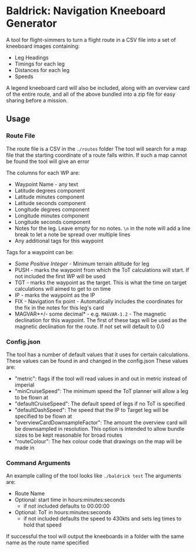 # Baldrick: Navigation Kneeboard Generator

A tool for flight-simmers to turn a flight route in a CSV file into a set of kneeboard images containing:
- Leg Headings
- Timings for each leg
- Distances for each leg
- Speeds

A legend kneeboard card will also be included, along with an overview card of the entire route,
and all of the above bundled into a zip file for easy sharing before a mission.

## Usage
### Route File
The route file is a CSV in the `./routes` folder
The tool will search for a map file that the starting coordinate of a route falls within. 
If such a map cannot be found the tool will give an error

The columns for each WP are:
- Waypoint Name - any text
- Latitude degrees component
- Latitude minutes component
- Latitude seconds component
- Longitude degrees component
- Longitude minutes component
- Longitude seconds component
- Notes for the leg. Leave empty for no notes. `\n` in the note will add a line break to let a note be spread over multiple lines
- Any additional tags for this waypoint

Tags for a waypoint can be:
- *Some Positive Integer* - Minimum terrain altitude for leg
- PUSH - marks the waypoint from which the ToT calculations will start. If not included the first WP will be used
- TGT - marks the waypoint as the target. This is what the time on target calculations will aimed to get to on time
- IP - marks the waypoint as the IP
- FIX - Navigation fix point - Automatically includes the coordinates for the fix in the notes for this leg's card
- MAGVAR*+/- some decimal* - e.g. `MAGVAR-1.2` - The magnetic declination for this waypoint.
    The first of these tags will be used as the magnetic declination for the route. If not set will default to 0.0
    
### Config.json
The tool has a number of default values that it uses for certain calculations.
These values can be found in and changed in the config.json
These values are:
- "metric": flags if the tool will read values in and out in metric instead of imperial
- "minCruiseSpeed": The minimum speed the ToT planner will allow a leg to be flown at
- "defaultCruiseSpeed": The default speed of legs if no ToT is specified
- "defaultDashSpeed": The speed that the IP to Target leg will be specified to be flown at
- "overviewCardDownsampleFactor": The amount the overview card will be downsampled in resolution.
This option is intended to allow bundle sizes to be kept reasonable for broad routes
- "routeColour": The hex colour code that drawings on the map will be made in

### Command Arguments
An example calling of the tool looks like `./baldrick test`
The arguments are:
- Route Name
- Optional: start time in hours:minutes:seconds
    - if not included defaults to 00:00:00
- Optional: ToT in hours:minutes:seconds
    - if not included defaults the speed to 430kts and sets leg times to hold that speed

If successful the tool will output the kneeboards in a folder with the same name as the route name specified